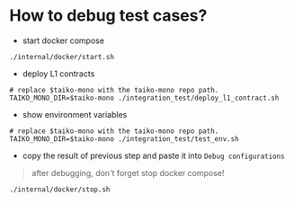 # How to debug test cases?
* start docker compose
```
./internal/docker/start.sh
```

* deploy L1 contracts
```
# replace $taiko-mono with the taiko-mono repo path.
TAIKO_MONO_DIR=$taiko-mono ./integration_test/deploy_l1_contract.sh
```

* show environment variables
```
# replace $taiko-mono with the taiko-mono repo path.
TAIKO_MONO_DIR=$taiko-mono ./integration_test/test_env.sh
```

* copy the result of previous step and paste it into `Debug configurations`
> after debugging, don't forget stop docker compose!
```
./internal/docker/stop.sh
```